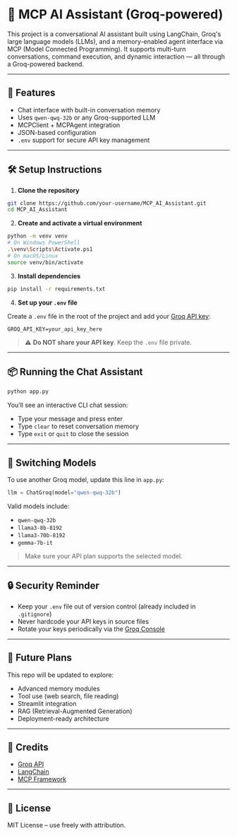 # 🧠 MCP AI Assistant (Groq-powered)

This project is a conversational AI assistant built using LangChain, Groq's large language models (LLMs), and a memory-enabled agent interface via MCP (Model Connected Programming). It supports multi-turn conversations, command execution, and dynamic interaction — all through a Groq-powered backend.

---

## 🚀 Features

- Chat interface with built-in conversation memory  
- Uses `qwen-qwq-32b` or any Groq-supported LLM  
- MCPClient + MCPAgent integration  
- JSON-based configuration  
- `.env` support for secure API key management  

---

## 🛠 Setup Instructions

1. **Clone the repository**

```bash
git clone https://github.com/your-username/MCP_AI_Assistant.git
cd MCP_AI_Assistant
```

2. **Create and activate a virtual environment**

```bash
python -m venv venv
# On Windows PowerShell
.\venv\Scripts\Activate.ps1
# On macOS/Linux
source venv/bin/activate
```

3. **Install dependencies**

```bash
pip install -r requirements.txt
```

4. **Set up your `.env` file**

Create a `.env` file in the root of the project and add your [Groq API key](https://console.groq.com/keys):

```
GROQ_API_KEY=your_api_key_here
```

> ⚠️ **Do NOT share your API key**. Keep the `.env` file private.

---

## 📦 Running the Chat Assistant

```bash
python app.py
```

You’ll see an interactive CLI chat session:
- Type your message and press enter
- Type `clear` to reset conversation memory
- Type `exit` or `quit` to close the session

---

## 🔁 Switching Models

To use another Groq model, update this line in `app.py`:

```python
llm = ChatGroq(model="qwen-qwq-32b")
```

Valid models include:
- `qwen-qwq-32b`
- `llama3-8b-8192`
- `llama3-70b-8192`
- `gemma-7b-it`

> Make sure your API plan supports the selected model.

---

## 🔒 Security Reminder

- Keep your `.env` file out of version control (already included in `.gitignore`)  
- Never hardcode your API keys in source files  
- Rotate your keys periodically via the [Groq Console](https://console.groq.com)

---

## 📌 Future Plans

This repo will be updated to explore:
- Advanced memory modules  
- Tool use (web search, file reading)  
- Streamlit integration  
- RAG (Retrieval-Augmented Generation)  
- Deployment-ready architecture  

---

## 🙌 Credits

- [Groq API](https://console.groq.com/)  
- [LangChain](https://www.langchain.com/)  
- [MCP Framework](https://cursor.sh)  

---

## 📄 License

MIT License – use freely with attribution.
